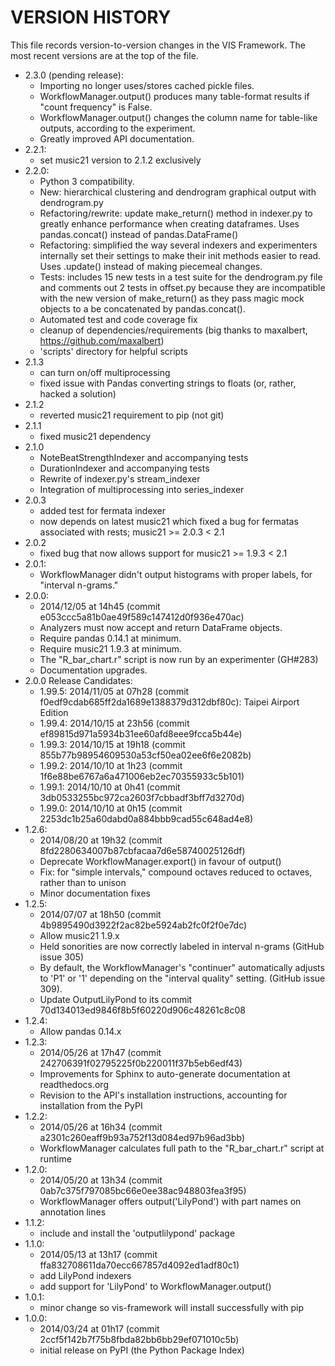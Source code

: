 VERSION HISTORY
===============
This file records version-to-version changes in the VIS Framework. The most recent versions are at
the top of the file.

* 2.3.0 (pending release):
    - Importing no longer uses/stores cached pickle files.
    - WorkflowManager.output() produces many table-format results if "count frequency" is False.
    - WorkflowManager.output() changes the column name for table-like outputs, according to the experiment.
    - Greatly improved API documentation.
* 2.2.1:
    - set music21 version to 2.1.2 exclusively
* 2.2.0:
    - Python 3 compatibility.
    - New: hierarchical clustering and dendrogram graphical output with dendrogram.py
    - Refactoring/rewrite: update make_return() method in indexer.py to greatly enhance performance when creating dataframes. Uses pandas.concat() instead of pandas.DataFrame()
    - Refactoring: simplified the way several indexers and experimenters internally set their settings to make their init methods easier to read. Uses .update() instead of making piecemeal changes.
    - Tests: includes 15 new tests in a test suite for the dendrogram.py file and comments out 2 tests in offset.py because they are incompatible with the new version of make_return() as they pass magic mock objects to a be concatenated by pandas.concat().
    - Automated test and code coverage fix
    - cleanup of dependencies/requirements (big thanks to maxalbert, https://github.com/maxalbert)
    - 'scripts' directory for helpful scripts
* 2.1.3
    - can turn on/off multiprocessing
    - fixed issue with Pandas converting strings to floats (or, rather, hacked a solution)
* 2.1.2
    - reverted music21 requirement to pip (not git)
* 2.1.1
    - fixed music21 dependency
* 2.1.0
    - NoteBeatStrengthIndexer and accompanying tests
    - DurationIndexer and accompanying tests
    - Rewrite of indexer.py's stream_indexer
    - Integration of multiprocessing into series_indexer
* 2.0.3
    - added test for fermata indexer
    - now depends on latest music21 which fixed a bug for fermatas associated with rests; music21 >= 2.0.3 < 2.1
* 2.0.2
    - fixed bug that now allows support for music21 >= 1.9.3 < 2.1
* 2.0.1:
    - WorkflowManager didn't output histograms with proper labels, for "interval n-grams."
* 2.0.0:
    - 2014/12/05 at 14h45 (commit e053ccc5a81b0ae49f589c147412d0f936e470ac)
    - Analyzers must now accept and return DataFrame objects.
    - Require pandas 0.14.1 at minimum.
    - Require music21 1.9.3 at minimum.
    - The "R_bar_chart.r" script is now run by an experimenter (GH#283)
    - Documentation upgrades.
* 2.0.0 Release Candidates:
    - 1.99.5: 2014/11/05 at 07h28 (commit f0edf9cdab685ff2da1689e1388379d312dbf80c): Taipei Airport Edition
    - 1.99.4: 2014/10/15 at 23h56 (commit ef89815d971a5934b31ee60afd8eee9fcca5b44e)
    - 1.99.3: 2014/10/15 at 19h18 (commit 855b77b98954609530a53cf50ea02ee6f6e2082b)
    - 1.99.2: 2014/10/10 at 1h23 (commit 1f6e88be6767a6a471006eb2ec70355933c5b101)
    - 1.99.1: 2014/10/10 at 0h41 (commit 3db0533255bc972ca2603f7cbbadf3bff7d3270d)
    - 1.99.0: 2014/10/10 at 0h15 (commit 2253dc1b25a60dabd0a884bbb9cad55c648ad4e8)
* 1.2.6:
    - 2014/08/20 at 19h32 (commit 8fd2280634007b87cbfacaa7d6e58740025126df)
    - Deprecate WorkflowManager.export() in favour of output()
    - Fix: for "simple intervals," compound octaves reduced to octaves, rather than to unison
    - Minor documentation fixes
* 1.2.5:
    - 2014/07/07 at 18h50 (commit 4b9895490d3922f2ac82be5924ab2fc0f2f0e7dc)
    - Allow music21 1.9.x
    - Held sonorities are now correctly labeled in interval n-grams (GitHub issue 305)
    - By default, the WorkflowManager's "continuer" automatically adjusts to 'P1' or '1' depending
      on the "interval quality" setting. (GitHub issue 309).
    - Update OutputLilyPond to its commit 70d134013ed9846f8b5f60220d906c48261c8c08
* 1.2.4:
    - Allow pandas 0.14.x
* 1.2.3:
    - 2014/05/26 at 17h47 (commit 242706391f02795225f0b220011f37b5eb6edf43)
    - Improvements for Sphinx to auto-generate documentation at readthedocs.org
    - Revision to the API's installation instructions, accounting for installation from the PyPI
* 1.2.2:
    - 2014/05/26 at 16h34 (commit a2301c260eaff9b93a752f13d084ed97b96ad3bb)
    - WorkflowManager calculates full path to the "R_bar_chart.r" script at runtime
* 1.2.0:
    - 2014/05/20 at 13h34 (commit 0ab7c375f797085bc66e0ee38ac948803fea3f95)
    - WorkflowManager offers output('LilyPond') with part names on annotation lines
* 1.1.2:
    - include and install the 'outputlilypond' package
* 1.1.0:
    - 2014/05/13 at 13h17 (commit ffa832708611da70ecc667857d4092ed1adf80c1)
    - add LilyPond indexers
    - add support for 'LilyPond' to WorkflowManager.output()
* 1.0.1:
    - minor change so vis-framework will install successfully with pip
* 1.0.0:
    - 2014/03/24 at 01h17 (commit 2ccf5f142b7f75b8fbda82bb6bb29ef071010c5b)
    - initial release on PyPI (the Python Package Index)
